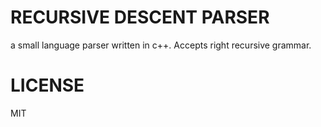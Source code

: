 # RECURSIVE DESCENT PARSER

a small language parser written in c++. Accepts right recursive grammar.

# LICENSE 

MIT
